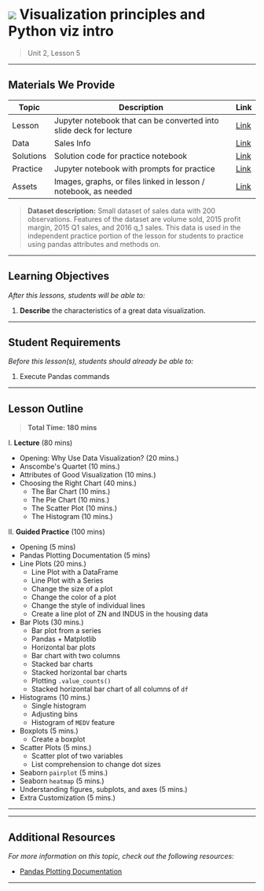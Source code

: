 <!--
Questions? Comments?:
1. Log an issue to this repo to alert us of a problem.
2. Suggest an edit yourself by forking this repo, making edits, and submitting a pull request with your changes back to our master branch.
3. Reach out to the data team on Slack and share your thoughts!
-->

# ![](https://ga-dash.s3.amazonaws.com/production/assets/logo-9f88ae6c9c3871690e33280fcf557f33.png) Visualization principles and Python viz intro

> Unit 2, Lesson 5

<!--- Unit and Lesson or sequence information. This template is an instructor-facing description of lesson contents. Students who fork these repos may also be able to view. --->

---

## Materials We Provide

<!--- This section is a table of contents for the lesson. The table structure breaks down typical lesson resources into types, distinguishing between lesson notebooks and other supporting materials. Note that the table below demonstrates the total possible range of materials; most lessons won't require all of the categories below. Also note that every item in the repo should get its own line and link, like the example shown for data. --->

| Topic | Description | Link |
| --- | --- | --- |
| Lesson | Jupyter notebook that can be converted into slide deck for lecture | [Link](./python-data-viz-principles.ipynb)|
| Data | Sales Info | [Link](./datasets/sales_info.csv)|
| Solutions | Solution code for practice notebook | [Link](./solution-code/explore-python-data-viz-solutions.ipynb)|
| Practice | Jupyter notebook with prompts for practice | [Link](./practice/explore-python-data-viz.ipynb)|
| Assets | Images, graphs, or files linked in lesson / notebook, as needed | [Link](./assets/)|

> **Dataset description:** Small dataset of sales data with 200 observations. Features of the dataset are volume sold, 2015 profit margin, 2015 Q1 sales, and 2016 q_1 sales. This data is used in the independent practice portion of the lesson for students to practice using pandas attributes and methods on.

---

## Learning Objectives

<!--- This section lists the learning objectives of the lesson. For information on how to write clear learning objectives, see: http://ii.library.jhu.edu/2016/07/20/writing-effective-learning-objectives/ --->

*After this lessons, students will be able to:*

1. **Describe** the characteristics of a great data visualization.

---

## Student Requirements

<!--- This section explains the relevant prerequisites; in other words, what do students need to know to be able to benefit and perform the tasks required in this lesson? This includes lists of skills or prior learning objectives --->

*Before this lesson(s), students should already be able to:*

1. Execute Pandas commands

---

## Lesson Outline

<!--- This section outlines the lesson plan with relevant sections and subsections, providing both the total time required as well as suggestions for timing in each subsection --->

> **Total Time: 180 mins**

I. **Lecture** (80 mins)

- Opening: Why Use Data Visualization? (20 mins.)
- Anscombe's Quartet (10 mins.)
- Attributes of Good Visualization (10 mins.)
- Choosing the Right Chart (40 mins.)
  - The Bar Chart (10 mins.)
  - The Pie Chart (10 mins.)
  - The Scatter Plot (10 mins.)
  - The Histogram (10 mins.)

II. **Guided Practice** (100 mins)

- Opening (5 mins)
- Pandas Plotting Documentation (5 mins)
- Line Plots (20 mins.)
  - Line Plot with a DataFrame
  - Line Plot with a Series
  - Change the size of a plot
  - Change the color of a plot
  - Change the style of individual lines
  - Create a line plot of ZN and INDUS in the housing data
- Bar Plots (30 mins.)
  - Bar plot from a series
  - Pandas + Matplotlib
  - Horizontal bar plots
  - Bar chart with two columns
  - Stacked bar charts
  - Stacked horizontal bar charts
  - Plotting `.value_counts()`
  - Stacked horizontal bar chart of all columns of `df`
- Histograms (10 mins.)
  - Single histogram
  - Adjusting bins
  - Histogram of `MEDV` feature
- Boxplots (5 mins.)
  - Create a boxplot
- Scatter Plots (5 mins.)
  - Scatter plot of two variables
  - List comprehension to change dot sizes
- Seaborn `pairplot` (5 mins.)
- Seaborn `heatmap` (5 mins.)
- Understanding figures, subplots, and axes (5 mins.)
- Extra Customization (5 mins.)

---

<!--- If a repo contains any additional practice files or supplementary resources (PDFs, etc) describe them here  --->

---

## Additional Resources

<!--- This section lists useful reference materials that can inform, extend, or deepen a student's understanding of the material. While this may seem like a "nice to have" feature, we normally see a range of advanced and remedial students in our classes. Curating these resources allows us to provide targeted materials and suggestions that instructors can use to support different student needs. --->

*For more information on this topic, check out the following resources:*

- [Pandas Plotting Documentation](https://pandas.pydata.org/pandas-docs/stable/visualization.html)

---